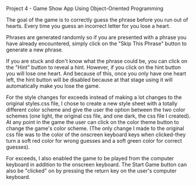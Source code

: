 Project 4 - Game Show App Using Object-Oriented Programming 

The goal of the game is to correctly guess the phrase before you run out of hearts. Every time you guess an incorrect letter for you lose a heart.

Phrases are generated randomly so if you are presented with a phrase you have already encountered, simply click on the "Skip This Phrase" button to generate a new phrase.

If you are stuck and don't know what the phrase could be, you can click on the "Hint" button to reveal a hint. However, if you click on the hint button you will lose one heart. And because of this, once you only have one heart left, the hint button will be disabled because at that stage using it will automatically make you lose the game. 

For the style changes for exceeds instead of making a lot changes to the original styles.css file, I chose to create a new style sheet with a totally different color scheme and give the user the option between the two color schemes (one light, the original css file, and one dark, the css file I created). At any point in the game the user can click on the color theme button to change the game's color scheme. (The only change I made to the original css file was to the color of the onscreen keyboard keys when clicked-they turn a soft red color for wrong guesses and a soft green color for correct guesses). 

For exceeds, I also enabled the game to be played from the computer keyboard in addition to the onscreen keyboard. The Start Game button can also be "clicked" on by pressing the return key on the user's computer keyboard.


